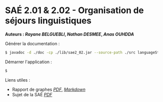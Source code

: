 # SAÉ 2.01 & 2.02 - Organisation de séjours linguistiques

**Auteurs : *Rayane BELGUEBLI*, *Nathan DESMEE*, *Anas OUHDDA***

Générer la documentation : 

```bash
$ javadoc -d ./doc -cp ./lib/sae2_02.jar --source-path ./src languageStay
```

Démarrer l'application :

```bash
$ 
```

Liens utiles :
- Rapport de graphes [*PDF*](graphes/RapportGraphe.pdf), [*Markdown*](graphes/RapportGraphe.md)
- Sujet de la SAÉ [*PDF*](res/pdf/sujetSAE2.01-2.02-2023.pdf)
